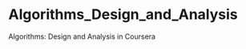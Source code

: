 Algorithms_Design_and_Analysis
==============================

Algorithms: Design and Analysis in Coursera
